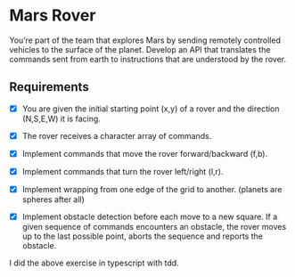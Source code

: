 # Mars Rover

You’re part of the team that explores Mars by sending remotely controlled vehicles to the surface of the planet. Develop an API that translates the commands sent from earth to instructions that are understood by the rover.

## Requirements

- [x] You are given the initial starting point (x,y) of a rover and the direction (N,S,E,W) it is facing.
- [x] The rover receives a character array of commands.
- [x] Implement commands that move the rover forward/backward (f,b).
- [x] Implement commands that turn the rover left/right (l,r).
- [x] Implement wrapping from one edge of the grid to another. (planets are spheres after all)
- [x] Implement obstacle detection before each move to a new square. If a given sequence of commands encounters an obstacle, the rover moves up to the last possible point, aborts the sequence and reports the obstacle.


I did the above exercise in typescript with tdd.

